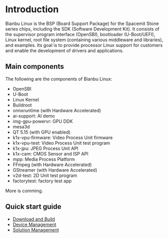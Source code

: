 

# Introduction

Bianbu Linux is the BSP (Board Support Package) for the Spacemit Stone series chips, including the SDK (Software Development Kit). It consists of the supervisor program interface (OpenSBI), bootloader (U-Boot/UEFI), Linux kernel, root file system (containing various middleware and libraries), and examples. Its goal is to provide processor Linux support for customers and enable the development of drivers and applications.

## Main components

The following are the components of Bianbu Linux:

- OpenSBI
- U-Boot
- Linux Kernel
- Buildroot
- onnxruntime (with Hardware Accelerated)
- ai-support: AI demo
- img-gpu-powervr: GPU DDK
- mesa3d
- QT 5.15 (with GPU enabled)
- k1x-vpu-firmware: Video Process Unit firmware
- k1x-vpu-test: Video Process Unit test program
- k1x-jpu: JPEG Process Unit API
- k1x-cam: CMOS Sensor and ISP API
- mpp: Media Process Platform
- FFmpeg (with Hardware Accelerated)
- GStreamer (with Hardware Accelerated)
- v2d-test: 2D Unit test program
- factorytest: factory test app

More is comming.

## Quick start guide

- [Download and Build](download_and_build.md)
- [Device Management](device_management.md)
- [Solution Management](solution_management.md)


